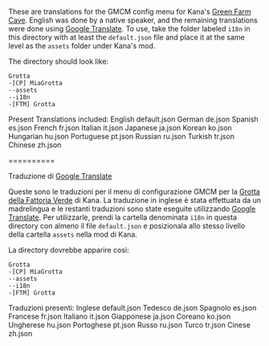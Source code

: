 These are translations for the GMCM config menu for Kana's [Green Farm Cave](https://www.nexusmods.com/stardewvalley/mods/19498). English was done by a native speaker, and the remaining translations were done using [Google Translate](https://translate.google.com/).
To use, take the folder labeled `i18n` in this directory with at least the `default.json` file and place it at the same level as the `assets` folder under Kana's mod.

The directory should look like:

```
Grotta
-[CP] MiaGrotta
--assets
--i18n
-[FTM] Grotta
```

Present Translations included:
English  default.json
German	de.json
Spanish	es.json
French	fr.json
Italian	it.json
Japanese	ja.json
Korean	ko.json
Hungarian	hu.json
Portuguese	pt.json
Russian	ru.json
Turkish	tr.json
Chinese	zh.json

==========

Traduzione di [Google Translate](https://translate.google.com/)

Queste sono le traduzioni per il menu di configurazione GMCM per la [Grotta della Fattoria Verde](https://www.nexusmods.com/stardewvalley/mods/19498) di Kana. La traduzione in inglese è stata effettuata da un madrelingua e le restanti traduzioni sono state eseguite utilizzando [Google Translate](https://translate.google.com/).
Per utilizzarle, prendi la cartella denominata `i18n` in questa directory con almeno il file `default.json` e posizionala allo stesso livello della cartella `assets` nella mod di Kana.

La directory dovrebbe apparire così:

```
Grotta
-[CP] MiaGrotta
--assets
--i18n
-[FTM] Grotta
```

Traduzioni presenti:
Inglese default.json
Tedesco de.json
Spagnolo es.json
Francese fr.json
Italiano it.json
Giapponese ja.json
Coreano ko.json
Ungherese hu.json
Portoghese pt.json
Russo ru.json
Turco tr.json
Cinese zh.json




